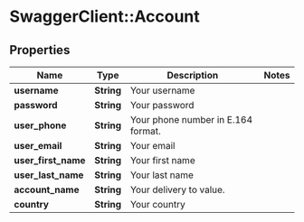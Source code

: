 # SwaggerClient::Account

## Properties
Name | Type | Description | Notes
------------ | ------------- | ------------- | -------------
**username** | **String** | Your username | 
**password** | **String** | Your password | 
**user_phone** | **String** | Your phone number in E.164 format. | 
**user_email** | **String** | Your email | 
**user_first_name** | **String** | Your first name | 
**user_last_name** | **String** | Your last name | 
**account_name** | **String** | Your delivery to value. | 
**country** | **String** | Your country | 


